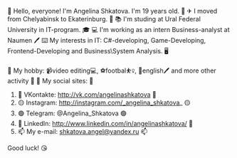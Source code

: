 👋 Hello, everyone! I'm Angelina Shkatova. I'm 19 years old. 🦋
✈ I moved from Chelyabinsk to Ekaterinburg. 🚀
📚 I'm studing at Ural Federal University in IT-program. 🎓
💻 I'm working as an intern Business-analyst at Naumen 🖊
⌨ My interests in IT: C#-developing, Game-Developing, Frontend-Developing and Business\System Analysis. 🖥

🔸 My hobby: 📹video editing💻, ⚽footbal⛹️‍♀️, 📒english🖊 and more other activity 🔸
🔹 My social sites: 🔹
1) 🔴 VKontakte: http://vk.com/angelinashkatova 🔴
2) 🟡 Instagram: http://instagram.com/_angelina_shkatova_ 🟡
3) 🟢 Telegram: @Angelina_Shkatova 🟢
4) 🔵 LinkedIn: http://www.linkedin.com/in/angelinashkatova/ 🔵
5) 📫 My e-mail: shkatova.angel@yandex.ru 📫

Good luck! 😘
